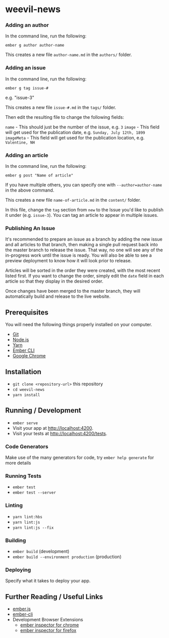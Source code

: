 # weevil-news

### Adding an author

In the command line, run the following:

```ember g author author-name```

This creates a new file `author-name.md` in the `authors/` folder.

### Adding an issue

In the command line, run the following:

```ember g tag issue-#```

e.g. "issue-3"

This creates a new file `issue-#.md` in the `tags/` folder.

Then edit the resulting file to change the following fields:

`name` - This should just be the number of the issue, e.g. `3`
`image` - This field will get used for the publication date, e.g. `Sunday, July 12th, 1899`
`imageMeta` - This field will get used for the publication location, e.g. `Valentine, NH`

### Adding an article

In the command line, run the following:

```ember g post "Name of article"```

If you have multiple others, you can specify one with `--author=author-name` in the above command.

This creates a new file `name-of-article.md` in the `content/` folder.

In this file, change the `tag` section from `new` to the Issue you'd like to publish it under (e.g. `issue-3`). 
You can tag an article to appear in multiple issues. 

### Publishing An Issue

It's recommended to prepare an issue as a branch by adding the new issue and all articles to that branch, then making 
a single pull request back into the master branch to release the issue. That way, no one will see any of the in-progress 
work until the issue is ready. You will also be able to see a preview deployment to know how it will look prior to release.

Articles will be sorted in the order they were created, with the most recent listed first. If you want to change the order, 
simply edit the `date` field in each article so that they display in the desired order.

Once changes have been merged to the master branch, they will automatically build and release to the live website.

## Prerequisites

You will need the following things properly installed on your computer.

* [Git](https://git-scm.com/)
* [Node.js](https://nodejs.org/)
* [Yarn](https://yarnpkg.com/)
* [Ember CLI](https://ember-cli.com/)
* [Google Chrome](https://google.com/chrome/)

## Installation

* `git clone <repository-url>` this repository
* `cd weevil-news`
* `yarn install`

## Running / Development

* `ember serve`
* Visit your app at [http://localhost:4200](http://localhost:4200).
* Visit your tests at [http://localhost:4200/tests](http://localhost:4200/tests).

### Code Generators

Make use of the many generators for code, try `ember help generate` for more details

### Running Tests

* `ember test`
* `ember test --server`

### Linting

* `yarn lint:hbs`
* `yarn lint:js`
* `yarn lint:js --fix`

### Building

* `ember build` (development)
* `ember build --environment production` (production)

### Deploying

Specify what it takes to deploy your app.

## Further Reading / Useful Links

* [ember.js](https://emberjs.com/)
* [ember-cli](https://ember-cli.com/)
* Development Browser Extensions
  * [ember inspector for chrome](https://chrome.google.com/webstore/detail/ember-inspector/bmdblncegkenkacieihfhpjfppoconhi)
  * [ember inspector for firefox](https://addons.mozilla.org/en-US/firefox/addon/ember-inspector/)
